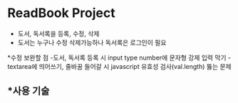 # ReadBook Project
* 도서, 독서록을 등록, 수정, 삭제
* 도서는 누구나 수정 삭제가능하나 독서록은 로그인이 필요



*수정 보완할 점
-도서, 독서록 등록 시 input type number에 문자형 강제 입력 막기
-textarea에 띄어쓰기, 줄바꿈 들어갈 시 javascript 유효성 검사(val.length) 뚫는 문제


*사용 기술
-